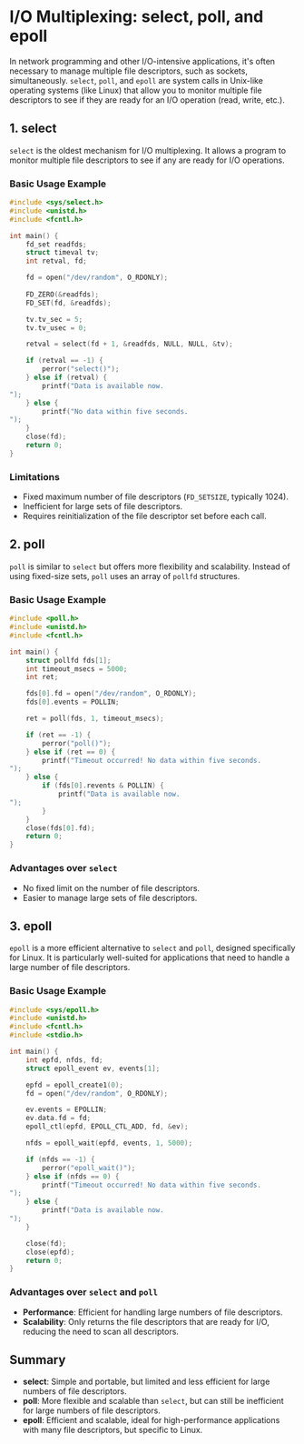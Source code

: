 
# I/O Multiplexing: select, poll, and epoll

In network programming and other I/O-intensive applications, it's often necessary to manage multiple file descriptors, such as sockets, simultaneously. `select`, `poll`, and `epoll` are system calls in Unix-like operating systems (like Linux) that allow you to monitor multiple file descriptors to see if they are ready for an I/O operation (read, write, etc.).

## 1. select
`select` is the oldest mechanism for I/O multiplexing. It allows a program to monitor multiple file descriptors to see if any are ready for I/O operations.

### Basic Usage Example
```c
#include <sys/select.h>
#include <unistd.h>
#include <fcntl.h>

int main() {
    fd_set readfds;
    struct timeval tv;
    int retval, fd;

    fd = open("/dev/random", O_RDONLY);
    
    FD_ZERO(&readfds);
    FD_SET(fd, &readfds);

    tv.tv_sec = 5;
    tv.tv_usec = 0;

    retval = select(fd + 1, &readfds, NULL, NULL, &tv);

    if (retval == -1) {
        perror("select()");
    } else if (retval) {
        printf("Data is available now.
");
    } else {
        printf("No data within five seconds.
");
    }
    close(fd);
    return 0;
}
```

### Limitations
- Fixed maximum number of file descriptors (`FD_SETSIZE`, typically 1024).
- Inefficient for large sets of file descriptors.
- Requires reinitialization of the file descriptor set before each call.

## 2. poll
`poll` is similar to `select` but offers more flexibility and scalability. Instead of using fixed-size sets, `poll` uses an array of `pollfd` structures.

### Basic Usage Example
```c
#include <poll.h>
#include <unistd.h>
#include <fcntl.h>

int main() {
    struct pollfd fds[1];
    int timeout_msecs = 5000;
    int ret;

    fds[0].fd = open("/dev/random", O_RDONLY);
    fds[0].events = POLLIN;

    ret = poll(fds, 1, timeout_msecs);

    if (ret == -1) {
        perror("poll()");
    } else if (ret == 0) {
        printf("Timeout occurred! No data within five seconds.
");
    } else {
        if (fds[0].revents & POLLIN) {
            printf("Data is available now.
");
        }
    }
    close(fds[0].fd);
    return 0;
}
```

### Advantages over `select`
- No fixed limit on the number of file descriptors.
- Easier to manage large sets of file descriptors.

## 3. epoll
`epoll` is a more efficient alternative to `select` and `poll`, designed specifically for Linux. It is particularly well-suited for applications that need to handle a large number of file descriptors.

### Basic Usage Example
```c
#include <sys/epoll.h>
#include <unistd.h>
#include <fcntl.h>
#include <stdio.h>

int main() {
    int epfd, nfds, fd;
    struct epoll_event ev, events[1];

    epfd = epoll_create1(0);
    fd = open("/dev/random", O_RDONLY);

    ev.events = EPOLLIN;
    ev.data.fd = fd;
    epoll_ctl(epfd, EPOLL_CTL_ADD, fd, &ev);

    nfds = epoll_wait(epfd, events, 1, 5000);

    if (nfds == -1) {
        perror("epoll_wait()");
    } else if (nfds == 0) {
        printf("Timeout occurred! No data within five seconds.
");
    } else {
        printf("Data is available now.
");
    }

    close(fd);
    close(epfd);
    return 0;
}
```

### Advantages over `select` and `poll`
- **Performance**: Efficient for handling large numbers of file descriptors.
- **Scalability**: Only returns the file descriptors that are ready for I/O, reducing the need to scan all descriptors.

## Summary
- **select**: Simple and portable, but limited and less efficient for large numbers of file descriptors.
- **poll**: More flexible and scalable than `select`, but can still be inefficient for large numbers of file descriptors.
- **epoll**: Efficient and scalable, ideal for high-performance applications with many file descriptors, but specific to Linux.
